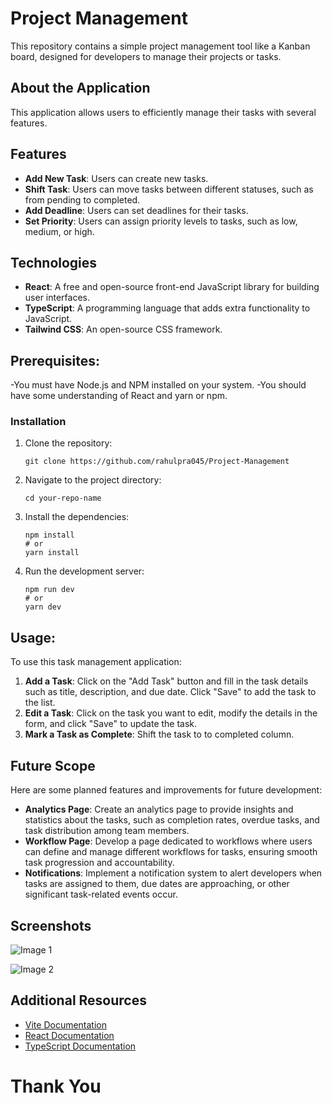 # Project Management

This repository contains a simple project management tool like a Kanban board, designed for developers to manage their projects or tasks.

## About the Application

This application allows users to efficiently manage their tasks with several features.

## Features

* **Add New Task**: Users can create new tasks.
* **Shift Task**: Users can move tasks between different statuses, such as from pending to completed.
* **Add Deadline**: Users can set deadlines for their tasks.
* **Set Priority**: Users can assign priority levels to tasks, such as low, medium, or high.

## Technologies

* **React**: A free and open-source front-end JavaScript library for building user interfaces.
* **TypeScript**: A programming language that adds extra functionality to JavaScript.
* **Tailwind CSS**: An open-source CSS framework.

## Prerequisites:

-You must have Node.js and NPM installed on your system.
-You should have some understanding of React and yarn or npm.

### Installation

1. Clone the repository:

    ```shell
    git clone https://github.com/rahulpra045/Project-Management
    ```

2. Navigate to the project directory:

    ```shell
    cd your-repo-name
    ```

3. Install the dependencies:

    ```shell
    npm install
    # or
    yarn install
    ```

4. Run the development server:

    ```shell
    npm run dev
    # or
    yarn dev
    ```

## Usage:

To use this task management application:

1. **Add a Task**: Click on the "Add Task" button and fill in the task details such as title, description, and due date. Click "Save" to add the task to the list.
2. **Edit a Task**: Click on the task you want to edit, modify the details in the form, and click "Save" to update the task.
3. **Mark a Task as Complete**: Shift the task to to completed column.

## Future Scope
Here are some planned features and improvements for future development:

- **Analytics Page**: Create an analytics page to provide insights and statistics about the tasks, such as completion rates, overdue tasks, and task distribution among team members.
- **Workflow Page**: Develop a page dedicated to workflows where users can define and manage different workflows for tasks, ensuring smooth task progression and accountability.
- **Notifications**: Implement a notification system to alert developers when tasks are assigned to them, due dates are approaching, or other significant task-related events occur.


## Screenshots
![Image 1](https://github.com/rahulpra045/Project-Management/assets/98214910/6ea14d32-d37d-4e68-9c87-450626c37ea2)

![Image 2](https://github.com/rahulpra045/Project-Management/assets/98214910/10354a94-7498-4eb3-a5eb-7e93b05d5451)



## Additional Resources

- [Vite Documentation](https://vitejs.dev/guide/)
- [React Documentation](https://reactjs.org/)
- [TypeScript Documentation](https://www.typescriptlang.org/)

# Thank You



